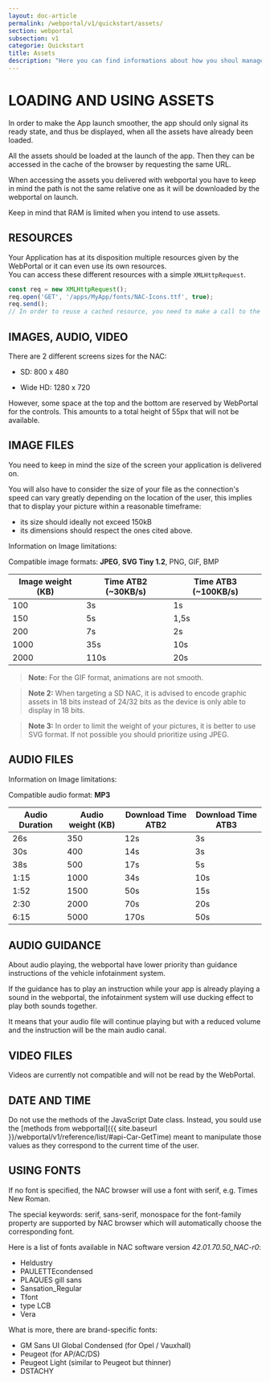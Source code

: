 ```yaml
---
layout: doc-article
permalink: /webportal/v1/quickstart/assets/
section: webportal
subsection: v1
categorie: Quickstart
title: Assets
description: "Here you can find informations about how you shoul manage assets (pictures, font, audio ...) in webportal application."
---
```

# LOADING AND USING ASSETS

In order to make the App launch smoother, the app should only signal its ready state, and thus be displayed, when all the assets have already been loaded.

All the assets should be loaded at the launch of the app. Then they can be accessed in the cache of the browser by requesting the same URL.

When accessing the assets you delivered with webportal you have to keep in mind the path is not the same relative one as it will be downloaded by the webportal on launch.

Keep in mind that RAM is limited when you intend to use assets.

## RESOURCES

Your Application has at its disposition multiple resources given by the WebPortal or it can even use its own resources.  
You can access these different resources with a simple `XMLHttpRequest`.

```javascript
const req = new XMLHttpRequest();
req.open('GET', '/apps/MyApp/fonts/NAC-Icons.ttf', true);
req.send();
// In order to reuse a cached resource, you need to make a call to the exact same url or it will try to load it again.
```

## IMAGES, AUDIO, VIDEO

There are 2 different screens sizes for the NAC:

- SD: 800 x 480

- Wide HD: 1280 x 720

However, some space at the top and the bottom are reserved by WebPortal for the controls. This amounts to a total height of 55px that will not be available.

## IMAGE FILES

You need to keep in mind the size of the screen your application is delivered on.

You will also have to consider the size of your file as the connection's speed can vary greatly depending on the location of the user, this implies that to display your picture within a reasonable timeframe:
- its size should ideally not exceed 150kB
- its dimensions should respect the ones cited above.

 Information on Image limitations:

Compatible image formats: **JPEG**, **SVG Tiny 1.2**, PNG, GIF, BMP

|Image weight (KB) | Time ATB2 (~30KB/s) | Time ATB3 (~100KB/s)
----|----|----
|100 | 3s | 1s
|150 | 5s | 1,5s
|200 | 7s | 2s
|1000 | 35s | 10s
|2000 | 110s | 20s

> **Note:** For the GIF format, animations are not smooth.

> **Note 2:** When targeting a SD NAC, it is advised to encode graphic assets in 18 bits instead of 24/32 bits as the device is only able to display in 18 bits.

> **Note 3:** In order to limit the weight of your pictures, it is better to use SVG format. If not possible you should prioritize using JPEG.

## AUDIO FILES

Information on Image limitations:

Compatible audio format: **MP3**

|Audio Duration|Audio weight (KB)| Download Time ATB2 | Download Time ATB3
----|----|----|----
|26s |350 | 12s | 3s
|30s |400 | 14s | 3s
|38s |500 | 17s | 5s
|1:15 |1000 | 34s | 10s
|1:52 |1500 | 50s | 15s
|2:30 |2000 | 70s | 20s
|6:15 |5000 | 170s | 50s


## AUDIO GUIDANCE

About audio playing, the webportal have lower priority than guidance instructions of the vehicle infotainment system.

If the guidance has to play an instruction while your app is already playing a sound in the webportal, the infotainment system will use ducking effect to play both sounds together.

It means that your audio file will continue playing but with a reduced volume and the instruction will be the main audio canal.

## VIDEO FILES

Videos are currently not compatible and will not be read by the WebPortal.


## DATE AND TIME

Do not use the methods of the JavaScript Date class.
Instead, you sould use the [methods from webportal]({{ site.baseurl }}/webportal/v1/reference/list/#api-Car-GetTime) meant to manipulate those values as they correspond to the current time of the user.

## USING FONTS

If no font is specified, the NAC browser will use a font with serif, e.g. Times New Roman.

The special keywords: serif, sans-serif, monospace for the font-family property are supported by NAC browser which will automatically choose the corresponding font.

Here is a list of fonts available in NAC software version *42.01.70.50_NAC-r0*:

- Heldustry
- PAULETTEcondensed
- PLAQUES gill sans 
- Sansation_Regular 
- Tfont
- type LCB 
- Vera

What is more, there are brand-specific fonts:
- GM Sans UI Global Condensed (for Opel / Vauxhall)
- Peugeot (for AP/AC/DS)
- Peugeot Light (similar to Peugeot but thinner)
- DSTACHY